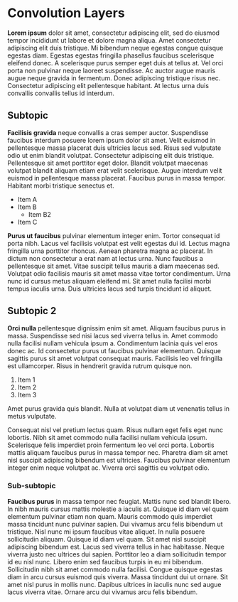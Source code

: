 #  Convolution Layers

**Lorem ipsum** dolor sit amet, consectetur adipiscing elit, sed do eiusmod tempor incididunt ut labore et dolore magna aliqua. Amet consectetur adipiscing elit duis tristique. Mi bibendum neque egestas congue quisque egestas diam. Egestas egestas fringilla phasellus faucibus scelerisque eleifend donec. A scelerisque purus semper eget duis at tellus at. Vel orci porta non pulvinar neque laoreet suspendisse. Ac auctor augue mauris augue neque gravida in fermentum. Donec adipiscing tristique risus nec. Consectetur adipiscing elit pellentesque habitant. At lectus urna duis convallis convallis tellus id interdum. 

## Subtopic

**Facilisis gravida** neque convallis a cras semper auctor. Suspendisse faucibus interdum posuere lorem ipsum dolor sit amet. Velit euismod in pellentesque massa placerat duis ultricies lacus sed. Risus sed vulputate odio ut enim blandit volutpat. Consectetur adipiscing elit duis tristique. Pellentesque sit amet porttitor eget dolor. Blandit volutpat maecenas volutpat blandit aliquam etiam erat velit scelerisque. Augue interdum velit euismod in pellentesque massa placerat. Faucibus purus in massa tempor. Habitant morbi tristique senectus et.

* Item A
* Item B
  * Item B2
* Item C

**Purus ut faucibus** pulvinar elementum integer enim. Tortor consequat id porta nibh. Lacus vel facilisis volutpat est velit egestas dui id. Lectus magna fringilla urna porttitor rhoncus. Aenean pharetra magna ac placerat. In dictum non consectetur a erat nam at lectus urna. Nunc faucibus a pellentesque sit amet. Vitae suscipit tellus mauris a diam maecenas sed. Volutpat odio facilisis mauris sit amet massa vitae tortor condimentum. Urna nunc id cursus metus aliquam eleifend mi. Sit amet nulla facilisi morbi tempus iaculis urna. Duis ultricies lacus sed turpis tincidunt id aliquet.

## Subtopic 2

**Orci nulla** pellentesque dignissim enim sit amet. Aliquam faucibus purus in massa. Suspendisse sed nisi lacus sed viverra tellus in. Amet commodo nulla facilisi nullam vehicula ipsum a. Condimentum lacinia quis vel eros donec ac. Id consectetur purus ut faucibus pulvinar elementum. Quisque sagittis purus sit amet volutpat consequat mauris. Facilisis leo vel fringilla est ullamcorper. Risus in hendrerit gravida rutrum quisque non.

1. Item 1
2. Item 2
3. Item 3

Amet purus gravida quis blandit. Nulla at volutpat diam ut venenatis tellus in metus vulputate. 

Consequat nisl vel pretium lectus quam. Risus nullam eget felis eget nunc lobortis. Nibh sit amet commodo nulla facilisi nullam vehicula ipsum. Scelerisque felis imperdiet proin fermentum leo vel orci porta. Lobortis mattis aliquam faucibus purus in massa tempor nec. Pharetra diam sit amet nisl suscipit adipiscing bibendum est ultricies. Faucibus pulvinar elementum integer enim neque volutpat ac. Viverra orci sagittis eu volutpat odio.

### Sub-subtopic

**Faucibus purus** in massa tempor nec feugiat. Mattis nunc sed blandit libero. In nibh mauris cursus mattis molestie a iaculis at. Quisque id diam vel quam elementum pulvinar etiam non quam. Mauris commodo quis imperdiet massa tincidunt nunc pulvinar sapien. Dui vivamus arcu felis bibendum ut tristique. Nisl nunc mi ipsum faucibus vitae aliquet. In nulla posuere sollicitudin aliquam. Quisque id diam vel quam. Sit amet nisl suscipit adipiscing bibendum est. Lacus sed viverra tellus in hac habitasse. Neque viverra justo nec ultrices dui sapien. Porttitor leo a diam sollicitudin tempor id eu nisl nunc. Libero enim sed faucibus turpis in eu mi bibendum. Sollicitudin nibh sit amet commodo nulla facilisi. Congue quisque egestas diam in arcu cursus euismod quis viverra. Massa tincidunt dui ut ornare. Sit amet nisl purus in mollis nunc. Dapibus ultrices in iaculis nunc sed augue lacus viverra vitae. Ornare arcu dui vivamus arcu felis bibendum.
